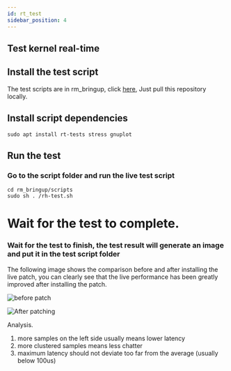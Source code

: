 ```yaml
---
id: rt_test
sidebar_position: 4
---
```


## Test kernel real-time

## Install the test script

The test scripts are in rm_bringup, click [here](https://github.com/rm-controls/rm_bringup),
Just pull this repository locally.

## Install script dependencies

`sudo apt install rt-tests stress gnuplot`

## Run the test

### Go to the script folder and run the live test script

```shell
cd rm_bringup/scripts
sudo sh . /rh-test.sh
```

# Wait for the test to complete.

### Wait for the test to finish, the test result will generate an image and put it in the test script folder

The following image shows the comparison before and after installing the live patch, you can clearly see that the live performance has been greatly improved after installing the patch.

![before patch](/img/digging_deeper/rt_test0.png)

![After patching](/img/digging_deeper/rt_test1.png)

Analysis.

1. more samples on the left side usually means lower latency
2. more clustered samples means less chatter
3. maximum latency should not deviate too far from the average (usually below 100us)
